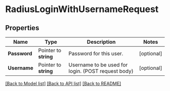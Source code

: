 # RadiusLoginWithUsernameRequest


## Properties

Name | Type | Description | Notes
------------ | ------------- | ------------- | -------------
**Password** | Pointer to **string** | Password for this user. | [optional] 
**Username** | Pointer to **string** | Username to be used for login. (POST request body) | [optional] 





[[Back to Model list]](../README.md#documentation-for-models) [[Back to API list]](../README.md#documentation-for-api-endpoints) [[Back to README]](../README.md)


